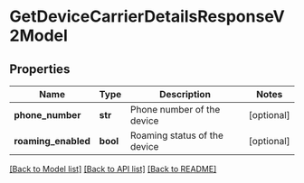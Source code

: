 # GetDeviceCarrierDetailsResponseV2Model

## Properties
Name | Type | Description | Notes
------------ | ------------- | ------------- | -------------
**phone_number** | **str** | Phone number of the device | [optional] 
**roaming_enabled** | **bool** | Roaming status of the device | [optional] 

[[Back to Model list]](../README.md#documentation-for-models) [[Back to API list]](../README.md#documentation-for-api-endpoints) [[Back to README]](../README.md)


